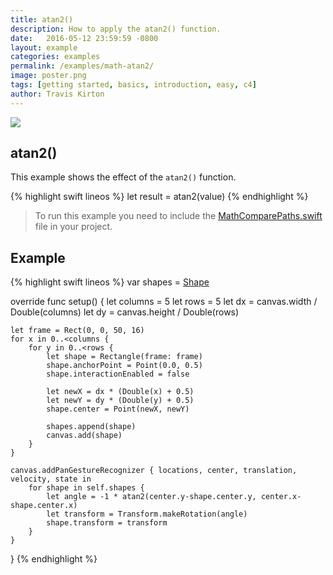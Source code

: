 ```yaml
---
title: atan2()
description: How to apply the atan2() function.
date:   2016-05-12 23:59:59 -0800
layout: example
categories: examples
permalink: /examples/math-atan2/
image: poster.png
tags: [getting started, basics, introduction, easy, c4]
author: Travis Kirton
---
```

![](atan2.png)

## atan2()
This example shows the effect of the `atan2()` function.

{% highlight swift lineos %}
let result = atan2(value)
{% endhighlight %}

> To run this example you need to include the [MathComparePaths.swift](https://gist.github.com/C4Framework/0705e9ad451fa2b655075ad72432ca46) file in your project.

## Example
{% highlight swift lineos %}
var shapes = [Shape]()

override func setup() {
    let columns = 5
    let rows = 5
    let dx = canvas.width / Double(columns)
    let dy = canvas.height / Double(rows)

    let frame = Rect(0, 0, 50, 16)
    for x in 0..<columns {
        for y in 0..<rows {
            let shape = Rectangle(frame: frame)
            shape.anchorPoint = Point(0.0, 0.5)
            shape.interactionEnabled = false

            let newX = dx * (Double(x) + 0.5)
            let newY = dy * (Double(y) + 0.5)
            shape.center = Point(newX, newY)

            shapes.append(shape)
            canvas.add(shape)
        }
    }

    canvas.addPanGestureRecognizer { locations, center, translation, velocity, state in
        for shape in self.shapes {
            let angle = -1 * atan2(center.y-shape.center.y, center.x-shape.center.x)
            let transform = Transform.makeRotation(angle)
            shape.transform = transform
        }
    }
}
{% endhighlight %}
